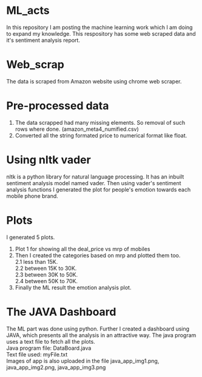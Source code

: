 # ML_acts
In this repository I am posting the machine learning work which I am doing to expand my knowledge.
This respository has some web scraped data and it's sentiment analysis report.
# Web_scrap
The data is scraped from Amazon website using chrome web scraper. 
# Pre-processed data
1. The data scrapped had many missing elements. So removal of such rows where done. (amazon_meta4_numified.csv)
2. Converted all the string formated price to numerical format like float.
# Using nltk vader
nltk is a python library for natural language processing. It has an inbuilt sentiment analysis model named vader.
Then using vader's sentiment analysis functions I generated the plot for people's emotion towards each mobile phone brand.
# Plots
I generated 5 plots.
1. Plot 1 for showing all the deal_price vs mrp of mobiles
2. Then I created the categories based on mrp and plotted them too.<br>
  2.1 less than 15K.<br>
  2.2 between 15K to 30K.<br>
  2.3 between 30K to 50K.<br>
  2.4 between 50K to 70K.<br>
3. Finally the ML result the emotion analysis plot.
# The JAVA Dashboard
The ML part was done using python. Further I created a dashboard using JAVA, which presents all the analysis in an attractive way.
The java program uses a text file to fetch all the plots.<br>
Java program file: DataBoard.java<br>
Text file used: myFile.txt<br>
Images of app is also uploaded in the file java_app_img1.png, java_app_img2.png, java_app_img3.png<br>
